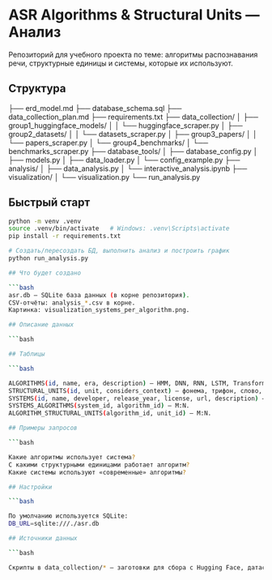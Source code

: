 # ASR Algorithms & Structural Units — Анализ

Репозиторий для учебного проекта по теме: алгоритмы распознавания речи, структурные единицы и системы, которые их используют.

## Структура

├── erd_model.md
├── database_schema.sql
├── data_collection_plan.md
├── requirements.txt
├── data_collection/
│ ├── group1_huggingface_models/
│ │ └── huggingface_scraper.py
│ ├── group2_datasets/
│ │ └── datasets_scraper.py
│ ├── group3_papers/
│ │ └── papers_scraper.py
│ └── group4_benchmarks/
│ └── benchmarks_scraper.py
├── database_tools/
│ ├── database_config.py
│ ├── models.py
│ ├── data_loader.py
│ └── config_example.py
├── analysis/
│ ├── data_analysis.py
│ └── interactive_analysis.ipynb
├── visualization/
│ └── visualization.py
└── run_analysis.py


## Быстрый старт

```bash
python -m venv .venv
source .venv/bin/activate   # Windows: .venv\Scripts\activate
pip install -r requirements.txt

# Создать/пересоздать БД, выполнить анализ и построить график
python run_analysis.py

## Что будет создано

```bash
asr.db — SQLite база данных (в корне репозитория).
CSV-отчёты: analysis_*.csv в корне.
Картинка: visualization_systems_per_algorithm.png.

## Описание данных

```bash

## Таблицы

```bash

ALGORITHMS(id, name, era, description) — HMM, DNN, RNN, LSTM, Transformer, CTC, CNN.
STRUCTURAL_UNITS(id, unit, considers_context) — фонема, трифон, слово, графема, …
SYSTEMS(id, name, developer, release_year, license, url, description) — CMU Sphinx, Kaldi, DeepSpeech, wav2vec 2.0, Whisper, Vosk.
SYSTEMS_ALGORITHMS(system_id, algorithm_id) — M:N.
ALGORITHM_STRUCTURAL_UNITS(algorithm_id, unit_id) — M:N.

## Примеры запросов

```bash

Какие алгоритмы использует система?
С какими структурными единицами работает алгоритм?
Какие системы используют «современные» алгоритмы?

## Настройки

```bash

По умолчанию используется SQLite:
DB_URL=sqlite:///./asr.db

## Источники данных

```bash

Скрипты в data_collection/* — заготовки для сбора с Hugging Face, датасетов, статей и бенчмарков. На учебном этапе достаточно статического наполнения из database_schema.sql. Потом можно расширить: собирать в JSON и загружать в БД через SQLAlchemy.
